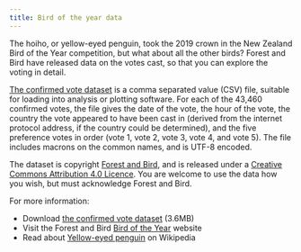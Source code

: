 ```yaml
---
title: Bird of the year data
---
```

The hoiho, or yellow-eyed penguin, took the 2019 crown in the New Zealand Bird
of the Year competition, but what about all the other birds? Forest and Bird
have released data on the votes cast, so that you can explore the voting in
detail.

<!--more-->

[The confirmed vote dataset](/data/boty/BOTY-votes-2019.csv) 
is a comma separated value (CSV) file, suitable for loading into analysis or plotting software.  For each of the 43,460 confirmed votes,
the file gives the date of the vote, the hour of the vote, the country the vote
appeared to have been cast in (derived from the internet protocol address,
if the country could be determined), and the five preference votes in order
(vote 1, vote 2, vote 3, vote 4, and vote 5). The file includes macrons on the
common names, and is UTF-8 encoded.

The dataset is copyright [Forest and Bird](https://www.forestandbird.org.nz),
and is released under a [Creative Commons Attribution 4.0
Licence](https://creativecommons.org/licenses/by/4.0/). You are welcome to use
the data how you wish, but must acknowledge Forest and Bird. 


For more information:

- Download [the confirmed vote dataset](/data/boty/BOTY-votes-2019.csv) (3.6MB)
- Visit the Forest and Bird [Bird of the Year](https://www.birdoftheyear.org.nz/) website
- Read about [Yellow-eyed penguin](https://en.wikipedia.org/wiki/Yellow-eyed_penguin) on Wikipedia


